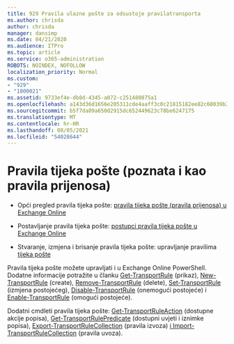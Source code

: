 ```yaml
---
title: 929 Pravila ulazne pošte za odsustoje pravilatransporta
ms.author: chrisda
author: chrisda
manager: dansimp
ms.date: 04/21/2020
ms.audience: ITPro
ms.topic: article
ms.service: o365-administration
ROBOTS: NOINDEX, NOFOLLOW
localization_priority: Normal
ms.custom:
- "929"
- "1800021"
ms.assetid: 9733ef4e-db8d-4345-a072-c251480875a1
ms.openlocfilehash: a143d36d1656e205311cde4aaff3c0c21815182ee82c60039b2219addac218cb
ms.sourcegitcommit: b5f7da89a650d2915dc652449623c78be6247175
ms.translationtype: MT
ms.contentlocale: hr-HR
ms.lasthandoff: 08/05/2021
ms.locfileid: "54028644"
---
```

# <a name="mail-flow-rules-also-known-as-transport-rules"></a>Pravila tijeka pošte (poznata i kao pravila prijenosa)

- Opći pregled pravila tijeka pošte: [pravila tijeka pošte (pravila prijenosa) u Exchange Online](https://technet.microsoft.com/library/jj919238.aspx)

- Postavljanje pravila tijeka pošte: [postupci pravila tijeka pošte u Exchange Online](https://technet.microsoft.com/library/dn600436.aspx)

- Stvaranje, izmjena i brisanje pravila tijeka pošte: upravljanje pravilima [tijeka pošte](https://technet.microsoft.com/library/jj657505.aspx)

Pravila tijeka pošte možete upravljati i u Exchange Online PowerShell. Dodatne informacije potražite u članku [Get-TransportRule](https://docs.microsoft.com/powershell/module/exchange/policy-and-compliance/get-transportrule) (prikaz), [New-TransportRule](https://docs.microsoft.com/powershell/module/exchange/policy-and-compliance/new-transportrule) (create), [Remove-TransportRule](https://docs.microsoft.com/powershell/module/exchange/policy-and-compliance/remove-transportrule) (delete), [Set-TransportRule](https://docs.microsoft.com/powershell/module/exchange/policy-and-compliance/set-transportrule) (izmjena postojećeg), [Disable-TransportRule](https://docs.microsoft.com/powershell/module/exchange/policy-and-compliance/disable-transportrule) (onemogući postojeće) i [Enable-TransportRule](https://docs.microsoft.com/powershell/module/exchange/policy-and-compliance/enable-transportrule) (omogući postojeće).

Dodatni cmdleti pravila tijeka pošte: [Get-TransportRuleAction](https://docs.microsoft.com/powershell/module/exchange/policy-and-compliance/get-transportruleaction) (dostupne akcije popisa), [Get-TransportRulePredicate](https://docs.microsoft.com/powershell/module/exchange/policy-and-compliance/get-transportrulepredicate) (dostupni uvjeti i iznimke popisa), [Export-TransportRuleCollection](https://docs.microsoft.com/powershell/module/exchange/policy-and-compliance/export-transportrulecollection) (pravila izvoza) [i Import-TransportRuleCollection](https://docs.microsoft.com/powershell/module/exchange/policy-and-compliance/import-transportrulecollection) (pravila uvoza).
